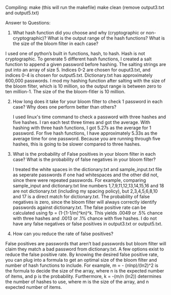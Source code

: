 Compiling: make (this will run the makefile)
	   make clean (remove output3.txt and output5.txt)

Answer to Questions:

1. What hash function did you choose and why (cryptographic or non-cryptographic)? What is the output range of the hash functions? What is the size of the bloom filter in each case?

	
I used one of python’s built in functions, hash, to hash. Hash is not cryptographic. To generate 5 different hash functions, I created a salt function to append a given password before hashing. The salting strings are put into an array of size 5. Indices 0-2 are chosen for ouput3.txt, and indices 0-4 is chosen for output5.txt. Dictionary.txt has approximately 600,000 passwords.  I mod my hashing function after salting with the size of the bloom filter, which is 10 million, so the output range is between zero to ten million-1. The size of the the bloom-fitler is 10 million. 


2. How long does it take for your bloom filter to check 1 password in each case? Why does one perform better than others?

	I used linux's time command to check a password with three hashes and five hashes. I ran each test three times and got the average. With hashing with three hash functions, I got 5.27s as the average for 1 password. For five hash functions, I have approximately 5.33s as the average time for one password. Because you are running through five hashes, this is going to be slower compared to three hashes. 

3. What is the probability of False positives in your bloom filter in each case? What is the probability of false negatives in your bloom filter?

	I treated the white spaces in the dictionary.txt and sample_input.txt file as seperate passwords if one had whitespaces and the other did not, since there were repeated passwords. For example, comparing sample_input and dictionary.txt line numbers 1,7,9,11,12,13,14,15,16 and 18 are not dictionary.txt (including my spacing policy), but 2,3,4,5,6,8,10 and 17 is a direct match for dictionary.txt. The probability of false negatives is zero, since the bloom filter will always correctly identify passwords against dictionary.txt. The false positive rate can be calculated using fp = (1-[1-1/m]^kn)^k. This yields .0049 or .5% chance with three hashes and .0013 or .1% chance with five hashes. I do not have any false negatives or false positives in output3.txt or output5.txt.


4. How can you reduce the rate of false positives?
		
False positives are passwords that aren’t bad passwords but bloom filter will claim they match a bad password from dictionary.txt. A few options exist to reduce the false positive rate. By knowing the desired false positive rate, you can plug into a formula to get an optimal size of the bloom filter and number of hash functions to include. For example, m = - (nlnp)/(ln2)^2 is the formula to decide the size of the array, where n is the expected number of items, and p is the probability. Furthermore, k = -(m/n (ln2)) determines the number of hashes to use, where m is the size of the array, and n expected number of items.
